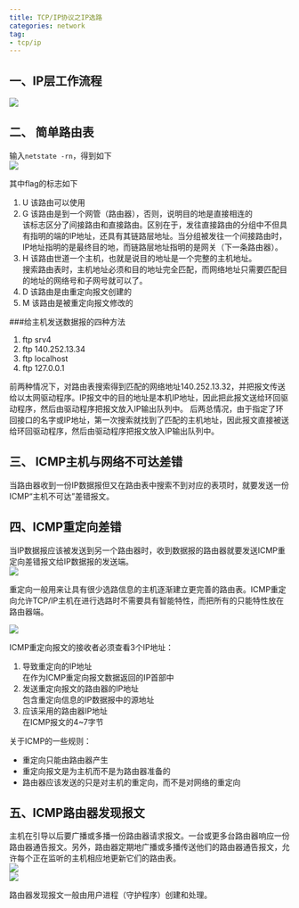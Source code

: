 ```yaml
---
title: TCP/IP协议之IP选路  
categories: network  
tag:    
- tcp/ip
---
```

  
## 一、IP层工作流程  
![](http://oda58fqub.bkt.clouddn.com/14892939691938.jpg)  

## 二、 简单路由表  
输入`netstate -rn`，得到如下  
![](http://oda58fqub.bkt.clouddn.com/14892956277442.jpg)  

其中flag的标志如下 

1. U 该路由可以使用  
2. G 该路由是到一个网管（路由器），否则，说明目的地是直接相连的  
    该标志区分了间接路由和直接路由。区别在于，发往直接路由的分组中不但具有指明的端的IP地址，还具有其链路层地址。当分组被发往一个间接路由时，IP地址指明的是最终目的地，而链路层地址指明的是网关（下一条路由器）。
3. H 该路由世道一个主机，也就是说目的地址是一个完整的主机地址。   
    搜索路由表时，主机地址必须和目的地址完全匹配，而网络地址只需要匹配目的地址的网络号和子网号就可以了。
4. D 该路由是由重定向报文创建的  
5. M 该路由是被重定向报文修改的

###给主机发送数据报的四种方法  
1. ftp srv4
2. ftp 140.252.13.34
3. ftp localhost
4. ftp 127.0.0.1

前两种情况下，对路由表搜索得到匹配的网络地址140.252.13.32，并把报文传送给以太网驱动程序。IP报文中的目的地址是本机IP地址，因此把此报文送给环回驱动程序，然后由驱动程序把报文放入IP输出队列中。
后两总情况，由于指定了环回接口的名字或IP地址，第一次搜索就找到了匹配的主机地址，因此报文直接被送给环回驱动程序，然后由驱动程序把报文放入IP输出队列中。

## 三、 ICMP主机与网络不可达差错  
当路由器收到一份IP数据报但又在路由表中搜索不到对应的表项时，就要发送一份ICMP“主机不可达”差错报文。  

## 四、ICMP重定向差错  
当IP数据报应该被发送到另一个路由器时，收到数据报的路由器就要发送ICMP重定向差错报文给IP数据报的发送端。  
![](http://oda58fqub.bkt.clouddn.com/14893173234354.jpg)

重定向一般用来让具有很少选路信息的主机逐渐建立更完善的路由表。ICMP重定向允许TCP/IP主机在进行选路时不需要具有智能特性，而把所有的只能特性放在路由器端。  

![](http://oda58fqub.bkt.clouddn.com/14893177124986.jpg)

ICMP重定向报文的接收者必须查看3个IP地址：

1. 导致重定向的IP地址   
    在作为ICMP重定向报文数据返回的IP首部中
2. 发送重定向报文的路由器的IP地址    
    包含重定向信息的IP数据报中的源地址
3. 应该采用的路由器IP地址  
    在ICMP报文的4~7字节  

关于ICMP的一些规则： 

- 重定向只能由路由器产生  
- 重定向报文是为主机而不是为路由器准备的  
- 路由器应该发送的只是对主机的重定向，而不是对网络的重定向  

## 五、ICMP路由器发现报文  
主机在引导以后要广播或多播一份路由器请求报文。一台或更多台路由器响应一份路由器通告报文。另外，路由器定期地广播或多播传送他们的路由器通告报文，允许每个正在监听的主机相应地更新它们的路由表。    
![](http://oda58fqub.bkt.clouddn.com/14893185149151.jpg)  
![](http://oda58fqub.bkt.clouddn.com/14893185409722.jpg)

路由器发现报文一般由用户进程（守护程序）创建和处理。






